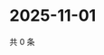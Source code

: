 # 2025-11-01

共 0 条

<!-- BEGIN ZHIHUQUESTIONS -->
<!-- 最后更新时间 Sat Nov 01 2025 19:08:37 GMT+0800 (China Standard Time) -->

<!-- END ZHIHUQUESTIONS -->

